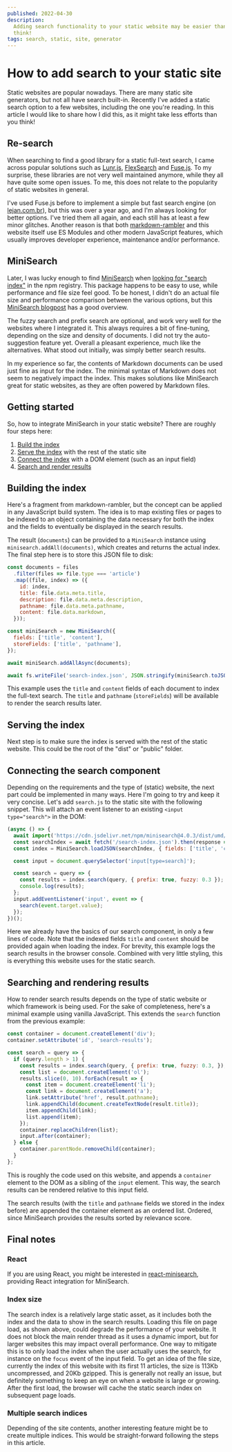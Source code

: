 ```yaml
---
published: 2022-04-30
description:
  Adding search functionality to your static website may be easier than you
  think!
tags: search, static, site, generator
---
```


# How to add search to your static site

Static websites are popular nowadays. There are many static site generators, but
not all have search built-in. Recently I've added a static search option to a
few websites, including the one you're reading. In this article I would like to
share how I did this, as it might take less efforts than you think!

## Re-search

When searching to find a good library for a static full-text search, I came
across popular solutions such as [Lunr.js][1], [FlexSearch][2] and [Fuse.js][3].
To my surprise, these libraries are not very well maintained anymore, while they
all have quite some open issues. To me, this does not relate to the popularity
of static websites in general.

I've used Fuse.js before to implement a simple but fast search engine (on
[lejan.com.br][4]), but this was over a year ago, and I'm always looking for
better options. I've tried them all again, and each still has at least a few
minor glitches. Another reason is that both [markdown-rambler][5] and this
website itself use ES Modules and other modern JavaScript features, which
usually improves developer experience, maintenance and/or performance.

## MiniSearch

Later, I was lucky enough to find [MiniSearch][6] when [looking for "search
index"][7] in the npm registry. This package happens to be easy to use, while
performance and file size feel good. To be honest, I didn't do an actual file
size and performance comparison between the various options, but this
[MiniSearch blogpost][8] has a good overview.

The fuzzy search and prefix search are optional, and work very well for the
websites where I integrated it. This always requires a bit of fine-tuning,
depending on the size and density of documents. I did not try the
auto-suggestion feature yet. Overall a pleasant experience, much like the
alternatives. What stood out initially, was simply better search results.

In my experience so far, the contents of Markdown documents can be used just
fine as input for the index. The minimal syntax of Markdown does not seem to
negatively impact the index. This makes solutions like MiniSearch great for
static websites, as they are often powered by Markdown files.

## Getting started

So, how to integrate MiniSearch in your static website? There are roughly four
steps here:

1.  [Build the index][9]
2.  [Serve the index][10] with the rest of the static site
3.  [Connect the index][11] with a DOM element (such as an input field)
4.  [Search and render results][12]

## Building the index

Here's a fragment from markdown-rambler, but the concept can be applied in any
JavaScript build system. The idea is to map existing files or pages to be
indexed to an object containing the data necessary for both the index and the
fields to eventually be displayed in the search results.

The result (`documents`) can be provided to a `MiniSearch` instance using
`minisearch.addAll(documents)`, which creates and returns the actual index. The
final step here is to store this JSON file to disk:

```js
const documents = files
  .filter(files => file.type === 'article')
  .map((file, index) => ({
    id: index,
    title: file.data.meta.title,
    description: file.data.meta.description,
    pathname: file.data.meta.pathname,
    content: file.data.markdown,
  }));

const miniSearch = new MiniSearch({
  fields: ['title', 'content'],
  storeFields: ['title', 'pathname'],
});

await miniSearch.addAllAsync(documents);

await fs.writeFile('search-index.json', JSON.stringify(miniSearch.toJSON()));
```

This example uses the `title` and `content` fields of each document to index the
full-text search. The `title` and `pathname` (`storeFields`) will be available
to render the search results later.

## Serving the index

Next step is to make sure the index is served with the rest of the static
website. This could be the root of the "dist" or "public" folder.

## Connecting the search component

Depending on the requirements and the type of (static) website, the next part
could be implemented in many ways. Here I'm going to try and keep it very
concise. Let's add `search.js` to the static site with the following snippet.
This will attach an event listener to an existing `<input type="search">` in the
DOM:

<!-- prettier-ignore -->
```js
(async () => {
  await import('https://cdn.jsdelivr.net/npm/minisearch@4.0.3/dist/umd/index.min.js');
  const searchIndex = await fetch('/search-index.json').then(response => response.text() );
  const index = MiniSearch.loadJSON(searchIndex, { fields: ['title', 'content'] });

  const input = document.querySelector('input[type=search]');

  const search = query => {
    const results = index.search(query, { prefix: true, fuzzy: 0.3 });
    console.log(results);
  };
  input.addEventListener('input', event => {
    search(event.target.value);
  });
})();
```

Here we already have the basics of our search component, in only a few lines of
code. Note that the indexed fields `title` and `content` should be provided
again when loading the index. For brevity, this example logs the search results
in the browser console. Combined with very little styling, this is everything
this website uses for the static search.

## Searching and rendering results

How to render search results depends on the type of static website or which
framework is being used. For the sake of completeness, here's a minimal example
using vanilla JavaScript. This extends the `search` function from the previous
example:

<!-- prettier-ignore -->
```js
const container = document.createElement('div');
container.setAttribute('id', 'search-results');

const search = query => {
  if (query.length > 1) {
    const results = index.search(query, { prefix: true, fuzzy: 0.3, });
    const list = document.createElement('ol');
    results.slice(0, 10).forEach(result => {
      const item = document.createElement('li');
      const link = document.createElement('a');
      link.setAttribute('href', result.pathname);
      link.appendChild(document.createTextNode(result.title));
      item.appendChild(link);
      list.append(item);
    });
    container.replaceChildren(list);
    input.after(container);
  } else {
    container.parentNode.removeChild(container);
  }
};
```

This is roughly the code used on this website, and appends a `container` element
to the DOM as a sibling of the `input` element. This way, the search results can
be rendered relative to this input field.

The search results (with the `title` and `pathname` fields we stored in the
index before) are appended the container element as an ordered list. Ordered,
since MiniSearch provides the results sorted by relevance score.

## Final notes

### React

If you are using React, you might be interested in [react-minisearch][13],
providing React integration for MiniSearch.

### Index size

The search index is a relatively large static asset, as it includes both the
index and the data to show in the search results. Loading this file on page
load, as shown above, could degrade the performance of your website. It does not
block the main render thread as it uses a dynamic import, but for larger
websites this may impact overall performance. One way to mitigate this is to
only load the index when the user actually uses the search, for instance on the
`focus` event of the input field. To get an idea of the file size, currently the
index of this website with its first 11 articles, the size is 113Kb
uncompressed, and 20Kb gzipped. This is generally not really an issue, but
definitely something to keep an eye on when a website is large or growing. After
the first load, the browser will cache the static search index on subsequent
page loads.

### Multiple search indices

Depending of the site contents, another interesting feature might be to create
multiple indices. This would be straight-forward following the steps in this
article.

[1]: https://github.com/olivernn/lunr.js
[2]: https://github.com/nextapps-de/flexsearch
[3]: https://github.com/krisk/fuse
[4]: https://www.lejan.com.br
[5]: https://github.com/webpro/markdown-rambler
[6]: https://github.com/lucaong/minisearch
[7]: https://www.npmjs.com/search?q=search%20index
[8]:
  https://lucaongaro.eu/blog/2019/01/30/minisearch-client-side-fulltext-search-engine.html
[9]: #building-the-index
[10]: #serving-the-index
[11]: #connecting-the-search-component
[12]: #searching-and-rendering-results
[13]: https://github.com/lucaong/react-minisearch
